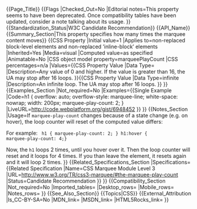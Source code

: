 {{Page_Title}}
{{Flags
|Checked_Out=No
|Editorial notes=This property seems to have been deprecated. Once compatibility tables have been updated, consider a note talking about its usage.
}}
{{Standardization_Status|W3C Candidate Recommendation}}
{{API_Name}}
{{Summary_Section|This property specifies how many times the marquee content moves}}
{{CSS Property
|Initial value=1
|Applies to=non-replaced block-level elements and non-replaced ’inline-block’ elements
|Inherited=Yes
|Media=visual
|Computed value=as specified
|Animatable=No
|CSS object model property=marqueePlayCount
|CSS percentages=n/a
|Values={{CSS Property Value
|Data Type=<non-negative-integer>
|Description=Any value of 0 and higher. If the value is greater than 16, the UA may stop after 16 loops.
}}{{CSS Property Value
|Data Type=infinite
|Description=An infinite loop. The UA may stop after 16 loops.
}}
}}
{{Examples_Section
|Not_required=No
|Examples={{Single Example
|Code=h1 {
	overflow: auto; 
	overflow-style: marquee-line;
	white-space: nowrap;
	width: 200px;
	marquee-play-count: 2;
}
|LiveURL=http://code.webplatform.org/gist/6948452
}}
}}
{{Notes_Section
|Usage=If <code>marquee-play-count</code> changes because of a state change (e.g. on hover), the loop counter will reset of the computed value differs:

For example:
<code>
  h1 { marquee-play-count: 2; }
  h1:hover { marquee-play-count: 4;}
</code>

Now, the <code>h1</code> loops 2 times, until you hover over it. Then the loop counter will reset and it loops for 4 times. If you than leave the element, it resets again and it will loop 2 times.
}}
{{Related_Specifications_Section
|Specifications={{Related Specification
|Name=CSS Marquee Module Level 3
|URL=http://www.w3.org/TR/css3-marquee/#the-marquee-play-count
|Status=Candidate Recommendation
}}
}}
{{Compatibility_Section
|Not_required=No
|Imported_tables=
|Desktop_rows=
|Mobile_rows=
|Notes_rows=
}}
{{See_Also_Section}}
{{Topics|CSS}}
{{External_Attribution
|Is_CC-BY-SA=No
|MDN_link=
|MSDN_link=
|HTML5Rocks_link=
}}